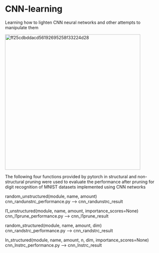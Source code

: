 # CNN-learning
Learning how to lighten CNN neural networks and other attempts to manipulate them

<img width="446" alt="ff25cdbddacd56192695258f33224d28" src="https://github.com/XAnoobb/CNN-learning/assets/63050109/dcc3a7ab-da41-4b50-af60-6be960b4b878">

The following four functions provided by pytorch in structural and non-structural pruning were used to evaluate the performance after pruning for digit recognition of MNIST datasets implemented using CNN networks

random_unstructured(module, name, amount)
cnn_randunstrc_performance.py 
--> cnn_randunstrc_result

l1_unstructured(module, name, amount, importance_scores=None)
cnn_l1prune_performance.py 
--> cnn_l1prune_result

random_structured(module, name, amount, dim)
cnn_randstrc_performance.py 
--> cnn_randstrc_result

ln_structured(module, name, amount, n, dim, importance_scores=None)
cnn_lnstrc_performance.py 
--> cnn_lnstrc_result
